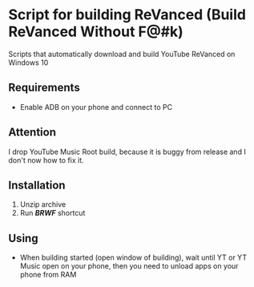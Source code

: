 # Script for building ReVanced (Build ReVanced Without F@#k)

Scripts that automatically download and build YouTube ReVanced on Windows 10

## Requirements

- Enable ADB on your phone and connect to PC

## Attention

I drop YouTube Music Root build, because it is buggy from release and I don't now how to fix it.

## Installation

1. Unzip archive
2. Run **_BRWF_** shortcut

## Using

- When building started (open window of building), wait until YT or YT Music open on your phone, then you need to unload apps on your phone from RAM
